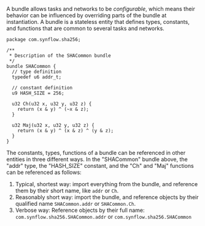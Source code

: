 A bundle allows tasks and networks to be _configurable_, which means their behavior can be influenced by overriding parts of the bundle at instantiation. A bundle is a stateless entity that defines types, constants, and functions that are common to several tasks and networks.

    package com.synflow.sha256;

    /**
     * Description of the SHACommon bundle
     */
    bundle SHACommon {
      // type definition
      typedef u6 addr_t;

      // constant definition
      u9 HASH_SIZE = 256;

      u32 Ch(u32 x, u32 y, u32 z) {
        return (x & y) ^ (~x & z);
      }

      u32 Maj(u32 x, u32 y, u32 z) {
        return (x & y) ^ (x & z) ^ (y & z);
      }
    }

The constants, types, functions of a bundle can be referenced in other entities in three different ways. In the "SHACommon" bundle above, the "addr" type, the "HASH_SIZE" constant, and the "Ch" and "Maj" functions can be referenced as follows:

1. Typical, shortest way: import everything from the bundle, and reference them by their short name, like `addr` or `Ch`.
2. Reasonably short way: import the bundle, and reference objects by their qualified name `SHACommon.addr` or `SHACommon.Ch`.
3. Verbose way: Reference objects by their full name: `com.synflow.sha256.SHACommon.addr` or `com.synflow.sha256.SHACommon`
